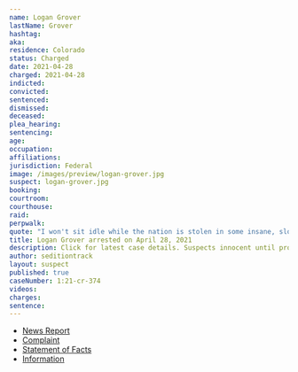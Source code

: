 ```yaml
---
name: Logan Grover
lastName: Grover
hashtag:
aka:
residence: Colorado
status: Charged
date: 2021-04-28
charged: 2021-04-28
indicted:
convicted: 
sentenced:
dismissed: 
deceased:
plea_hearing:
sentencing:
age:
occupation:
affiliations:
jurisdiction: Federal
image: /images/preview/logan-grover.jpg
suspect: logan-grover.jpg
booking:
courtroom:
courthouse:
raid:
perpwalk:
quote: "I won't sit idle while the nation is stolen in some insane, slow motion, treasonous insurrection."
title: Logan Grover arrested on April 28, 2021
description: Click for latest case details. Suspects innocent until proven guilty.
author: seditiontrack
layout: suspect
published: true
caseNumber: 1:21-cr-374
videos:
charges:
sentence:
---
```

- [News Report](https://www.fortmorgantimes.com/2021/04/28/logan-grover-colorado-capitol-riot-charged/)
- [Complaint](https://www.justice.gov/usao-dc/case-multi-defendant/file/1390406/download)
- [Statement of Facts](https://www.justice.gov/usao-dc/case-multi-defendant/file/1390411/download)
- [Information](https://www.justice.gov/usao-dc/case-multi-defendant/file/1409431/download)
